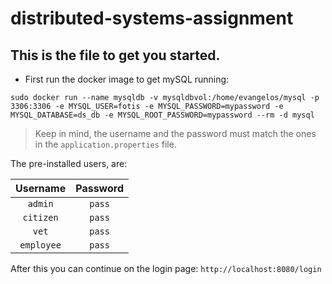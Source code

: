 # distributed-systems-assignment

## This is the file to get you started.

- First run the docker image to get mySQL running:

```
sudo docker run --name mysqldb -v mysqldbvol:/home/evangelos/mysql -p 3306:3306 -e MYSQL_USER=fotis -e MYSQL_PASSWORD=mypassword -e MYSQL_DATABASE=ds_db -e MYSQL_ROOT_PASSWORD=mypassword --rm -d mysql
```

> Keep in mind, the username and the password must match the ones in the `application.properties` file.

The pre-installed users, are:

|  Username  | Password | 
|:----------:|:--------:|
|  `admin`   |  `pass`  |
| `citizen`  |  `pass`  |
|   `vet`    |  `pass`  |
| `employee` |  `pass`  |

After this you can continue on the login page: `http://localhost:8080/login`
